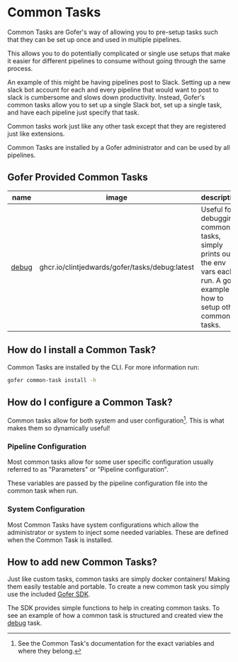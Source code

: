 # Common Tasks

Common Tasks are Gofer's way of allowing you to pre-setup tasks such that they can be set up once and used in multiple pipelines.

This allows you to do potentially complicated or single use setups that make it easier for different pipelines to consume without going through the same process.

An example of this might be having pipelines post to Slack. Setting up a new slack bot account for each and every pipeline that would want to post to slack is cumbersome and slows down productivity. Instead, Gofer's common tasks allow you to set up a single Slack bot, set up a single task, and have each pipeline just specify that task.

Common tasks work just like any other task except that they are registered just like extensions.

Common Tasks are installed by a Gofer administrator and can be used by all pipelines.

## Gofer Provided Common Tasks

| name                | image                                          | description                                                                                                                    |
| ------------------- | ---------------------------------------------- | ------------------------------------------------------------------------------------------------------------------------------ |
| [debug](./debug.md) | ghcr.io/clintjedwards/gofer/tasks/debug:latest | Useful for debugging common tasks, simply prints out the env vars each run. A good example of how to setup other common tasks. |

## How do I install a Common Task?

Common Tasks are installed by the CLI. For more information run:

```bash
gofer common-task install -h
```

## How do I configure a Common Task?

Common tasks allow for both system and user configuration[^1]. This is what makes them so dynamically useful!

### Pipeline Configuration

Most common tasks allow for some user specific configuration usually referred to as "Parameters" or "Pipeline configuration".

These variables are passed by the pipeline configuration file into the common task when run.

### System Configuration

Most Common Tasks have system configurations which allow the administrator or system to inject some needed variables. These are defined when the Common Task is installed.

[^1]: See the Common Task's documentation for the exact variables and where they belong.

## How to add new Common Tasks?

Just like custom tasks, common tasks are simply docker containers! Making them easily testable and portable. To create a new common task you simply use the included [Gofer SDK](https://pkg.go.dev/github.com/clintjedwards/gofer/sdk).

The SDK provides simple functions to help in creating common tasks. To see an example of how a common task is structured and created view the [debug](./debug.md) task.
